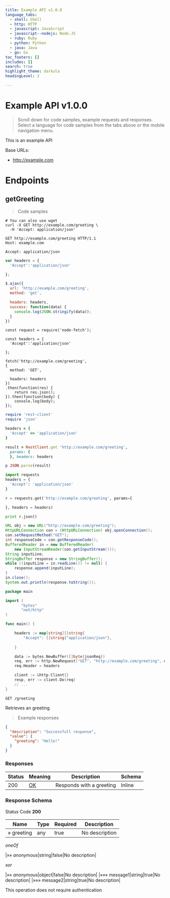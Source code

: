 ```yaml
---
title: Example API v1.0.0
language_tabs:
  - shell: Shell
  - http: HTTP
  - javascript: JavaScript
  - javascript--nodejs: Node.JS
  - ruby: Ruby
  - python: Python
  - java: Java
  - go: Go
toc_footers: []
includes: []
search: true
highlight_theme: darkula
headingLevel: 2

---
```


<h1 id="Example-API">Example API v1.0.0</h1>

> Scroll down for code samples, example requests and responses. Select a language for code samples from the tabs above or the mobile navigation menu.

This is an example API

Base URLs:

* <a href="http://example.com">http://example.com</a>

<h1 id="Example-API-Endpoints">Endpoints</h1>

## getGreeting

<a id="opIdgetGreeting"></a>

> Code samples

```shell
# You can also use wget
curl -X GET http://example.com/greeting \
  -H 'Accept: application/json'

```

```http
GET http://example.com/greeting HTTP/1.1
Host: example.com

Accept: application/json

```

```javascript
var headers = {
  'Accept':'application/json'

};

$.ajax({
  url: 'http://example.com/greeting',
  method: 'get',

  headers: headers,
  success: function(data) {
    console.log(JSON.stringify(data));
  }
})

```

```javascript--nodejs
const request = require('node-fetch');

const headers = {
  'Accept':'application/json'

};

fetch('http://example.com/greeting',
{
  method: 'GET',

  headers: headers
})
.then(function(res) {
    return res.json();
}).then(function(body) {
    console.log(body);
});

```

```ruby
require 'rest-client'
require 'json'

headers = {
  'Accept' => 'application/json'
}

result = RestClient.get 'http://example.com/greeting',
  params: {
  }, headers: headers

p JSON.parse(result)

```

```python
import requests
headers = {
  'Accept': 'application/json'
}

r = requests.get('http://example.com/greeting', params={

}, headers = headers)

print r.json()

```

```java
URL obj = new URL("http://example.com/greeting");
HttpURLConnection con = (HttpURLConnection) obj.openConnection();
con.setRequestMethod("GET");
int responseCode = con.getResponseCode();
BufferedReader in = new BufferedReader(
    new InputStreamReader(con.getInputStream()));
String inputLine;
StringBuffer response = new StringBuffer();
while ((inputLine = in.readLine()) != null) {
    response.append(inputLine);
}
in.close();
System.out.println(response.toString());

```

```go
package main

import (
       "bytes"
       "net/http"
)

func main() {

    headers := map[string][]string{
        "Accept": []string{"application/json"},
        
    }

    data := bytes.NewBuffer([]byte{jsonReq})
    req, err := http.NewRequest("GET", "http://example.com/greeting", data)
    req.Header = headers

    client := &http.Client{}
    resp, err := client.Do(req)
    // ...
}

```

`GET /greeting`

Retrieves an greeting

> Example responses

```json
{
  "description": "Successfull response",
  "value": {
    "greeting": "Hello!"
  }
}
```

<h3 id="getGreeting-responses">Responses</h3>

|Status|Meaning|Description|Schema|
|---|---|---|---|
|200|[OK](https://tools.ietf.org/html/rfc7231#section-6.3.1)|Responds with a greeting|Inline|

<h3 id="getGreeting-responseschema">Response Schema</h3>

Status Code **200**

|Name|Type|Required|Description|
|---|---|---|---|
|» greeting|any|true|No description|

*oneOf*

|»» *anonymous*|string|false|No description|

*xor*

|»» *anonymous*|object|false|No description|
|»»» message1|string|true|No description|
|»»» message2|string|true|No description|

<aside class="success">
This operation does not require authentication
</aside>

